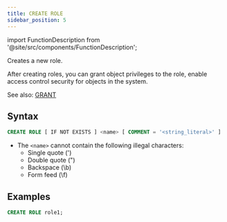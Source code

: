 ```yaml
---
title: CREATE ROLE
sidebar_position: 5
---
```

import FunctionDescription from '@site/src/components/FunctionDescription';

<FunctionDescription description="Introduced or updated: v1.2.703"/>

Creates a new role.

After creating roles, you can grant object privileges to the role, enable access control security for objects in the system.

See also: [GRANT](10-grant.md)

## Syntax

```sql
CREATE ROLE [ IF NOT EXISTS ] <name> [ COMMENT = '<string_literal>' ]
```

- The `<name>` cannot contain the following illegal characters:
    - Single quote (')
    - Double quote (")
    - Backspace (\b)
    - Form feed (\f)

## Examples

```sql
CREATE ROLE role1;
```